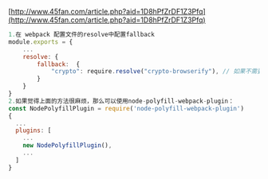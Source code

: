 [http://www.45fan.com/article.php?aid=1D8hPfZrDF1Z3Pfq](http://www.45fan.com/article.php?aid=1D8hPfZrDF1Z3Pfq)
```javascript
1.在 webpack 配置文件的resolve中配置fallback
module.exports = {
    ...
    resolve: {
        fallback:  {
            "crypto": require.resolve("crypto-browserify"), // 如果不需要，那么就直接改为 false 就可以了
        }
    }
}
2.如果觉得上面的方法很麻烦，那么可以使用node-polyfill-webpack-plugin：
const NodePolyfillPlugin = require('node-polyfill-webpack-plugin')
{
  ...
  plugins: [
    ...
    new NodePolyfillPlugin(),
    ...
  ]
}
```
